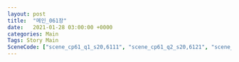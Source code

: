 ```yaml
---
layout: post
title:  "메인_061장"
date:   2021-01-28 03:00:00 +0000
categories: Main
Tags: Story Main
SceneCode: ["scene_cp61_q1_s20,6111", "scene_cp61_q2_s20,6121", "scene_cp61_q3_s20,6131", "scene_cp61_q4_s20,6141", "scene_cp61_q4_s30,6142"]
---
```

